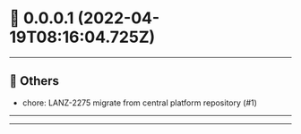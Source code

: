 # :confetti_ball: 0.0.0.1 (2022-04-19T08:16:04.725Z)
- - -
## :newspaper: Others
* chore: LANZ-2275 migrate from central platform repository (#1)
- - -
- - -
